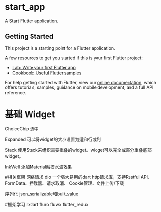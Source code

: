 # start_app

A Start Flutter application.

## Getting Started

This project is a starting point for a Flutter application.

A few resources to get you started if this is your first Flutter project:

- [Lab: Write your first Flutter app](https://flutter.dev/docs/get-started/codelab)
- [Cookbook: Useful Flutter samples](https://flutter.dev/docs/cookbook)

For help getting started with Flutter, view our
[online documentation](https://flutter.dev/docs), which offers tutorials,
samples, guidance on mobile development, and a full API reference.

# 基础 Widget
ChoiceChip  选中

Expanded
可以将widget的大小设置为适和行或列

Stack
使用Stack来组织需要重叠的widget。widget可以完全或部分重叠底部widget。

InkWell 
添加Material触摸水波效果



#相关框架
网络请求 dio
一个强大易用的dart http请求库，支持Restful API、FormData、拦截器、请求取消、
Cookie管理、文件上传/下载

序列化 json_serializable和built_value


#框架学习
rxdart
fluro
fluwx
flutter_redux

